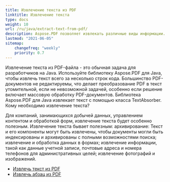 ```yaml
---
title: Извлечение текста из PDF
linktitle: Извлечение текста
type: docs
weight: 10
url: /ru/java/extract-text-from-pdf/
description: Aspose.PDF позволяет извлекать различные виды информации. Этот раздел содержит статьи о извлечении текста из PDF-документов с использованием Aspose.PDF для Java.
lastmod: "2021-06-05"
sitemap:
    changefreq: "weekly"
    priority: 0.7
---
```


Извлечение текста из PDF-файла - это обычная задача для разработчиков на Java. Используйте библиотеку Aspose.PDF для Java, чтобы извлечь текст всего за несколько строк кода. Большинство PDF-документов не редактируемы, что делает преобразование PDF в текст утомительной, если не невозможной задачей, особенно если решение включает массовую обработку PDF-документов.
Библиотека Aspose.PDF для Java извлекает текст с помощью класса TextAbsorber.
Кому необходимо извлечение текста?

Для компаний, занимающихся добычей данных, управлением контентом и обработкой форм, извлечение текста будет особенно полезным.
 Извлечение текста бывает полезным: архивирование: Текст и его компоненты могут быть извлечены, чтобы документы могли быть индексированы и архивированы с полными возможностями поиска; извлечение и обработка данных в формах; извлечение информации, такой как данные учетной записи, почтовые адреса и номера телефонов для административных целей; извлечение фотографий и изображений.

- [Извлечь текст из PDF](/pdf/ru/java/extract-text-from-all-pdf/)
- [Извлечь абзац из PDF](/pdf/ru/java/extract-paragraph-from-pdf/)